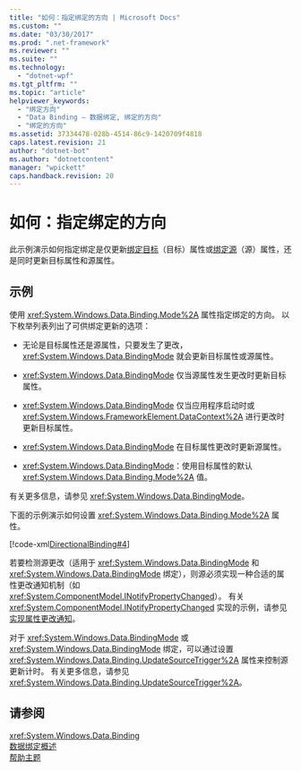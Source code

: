 ```yaml
---
title: "如何：指定绑定的方向 | Microsoft Docs"
ms.custom: ""
ms.date: "03/30/2017"
ms.prod: ".net-framework"
ms.reviewer: ""
ms.suite: ""
ms.technology: 
  - "dotnet-wpf"
ms.tgt_pltfrm: ""
ms.topic: "article"
helpviewer_keywords: 
  - "绑定方向"
  - "Data Binding — 数据绑定, 绑定的方向"
  - "绑定的方向"
ms.assetid: 37334478-028b-4514-86c9-1420709f4818
caps.latest.revision: 21
author: "dotnet-bot"
ms.author: "dotnetcontent"
manager: "wpickett"
caps.handback.revision: 20
---
```

# 如何：指定绑定的方向
此示例演示如何指定绑定是仅更新[绑定目标](GTMT)（目标）属性或[绑定源](GTMT)（源）属性，还是同时更新目标属性和源属性。  
  
## 示例  
 使用 <xref:System.Windows.Data.Binding.Mode%2A> 属性指定绑定的方向。  以下枚举列表列出了可供绑定更新的选项：  
  
-   无论是目标属性还是源属性，只要发生了更改，<xref:System.Windows.Data.BindingMode> 就会更新目标属性或源属性。  
  
-   <xref:System.Windows.Data.BindingMode> 仅当源属性发生更改时更新目标属性。  
  
-   <xref:System.Windows.Data.BindingMode> 仅当应用程序启动时或 <xref:System.Windows.FrameworkElement.DataContext%2A> 进行更改时更新目标属性。  
  
-   <xref:System.Windows.Data.BindingMode> 在目标属性更改时更新源属性。  
  
-   <xref:System.Windows.Data.BindingMode>：使用目标属性的默认 <xref:System.Windows.Data.Binding.Mode%2A> 值。  
  
 有关更多信息，请参见 <xref:System.Windows.Data.BindingMode>。  
  
 下面的示例演示如何设置 <xref:System.Windows.Data.Binding.Mode%2A> 属性。  
  
 [!code-xml[DirectionalBinding#4](../../../../samples/snippets/csharp/VS_Snippets_Wpf/DirectionalBinding/CSharp/Page1.xaml#4)]  
  
 若要检测源更改（适用于 <xref:System.Windows.Data.BindingMode> 和 <xref:System.Windows.Data.BindingMode> 绑定），则源必须实现一种合适的属性更改通知机制（如 <xref:System.ComponentModel.INotifyPropertyChanged>）。  有关 <xref:System.ComponentModel.INotifyPropertyChanged> 实现的示例，请参见[实现属性更改通知](../../../../docs/framework/wpf/data/how-to-implement-property-change-notification.md)。  
  
 对于 <xref:System.Windows.Data.BindingMode> 或 <xref:System.Windows.Data.BindingMode> 绑定，可以通过设置 <xref:System.Windows.Data.Binding.UpdateSourceTrigger%2A> 属性来控制源更新计时。  有关更多信息，请参见 <xref:System.Windows.Data.Binding.UpdateSourceTrigger%2A>。  
  
## 请参阅  
 <xref:System.Windows.Data.Binding>   
 [数据绑定概述](../../../../docs/framework/wpf/data/data-binding-overview.md)   
 [帮助主题](../../../../docs/framework/wpf/data/data-binding-how-to-topics.md)